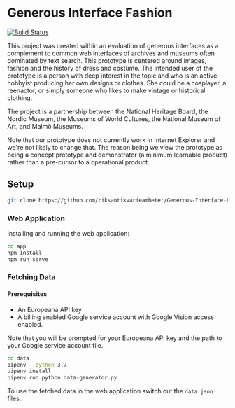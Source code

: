 # Generous Interface Fashion
[![Build Status](https://travis-ci.org/riksantikvarieambetet/Generous-Interface-Fashion.svg?branch=master)](https://travis-ci.org/riksantikvarieambetet/Generous-Interface-Fashion)

This project was created within an evaluation of generous interfaces as a complement to common web interfaces of archives and museums often dominated by text search. This prototype is centered around images, fashion and the history of dress and costume. The intended user of the prototype is a person with deep interest in the topic and who is an active hobbyist producing her own designs or clothes. She could be a cosplayer, a reenactor, or simply someone who likes to make vintage or historical clothing. 

The project is a partnership between the National Heritage Board, the Nordic Museum, the Museums of World Cultures, the National Museum of Art, and Malmö Museums.

Note that our prototype does not currently work in Internet Explorer and we're not likely to change that. The reason being we view the prototype as being a concept prototype and demonstrator (a minimum learnable product) rather than a pre-cursor to a operational product.

## Setup

```bash
git clone https://github.com/riksantikvarieambetet/Generous-Interface-Fashion.git
```

### Web Application

Installing and running the web application:

```bash
cd app
npm install
npm run serve
```

### Fetching Data

#### Prerequisites

 - An Europeana API key
 - A billing enabled Google service account with Google Vision access enabled.

Note that you will be prompted for your Europeana API key and the path to your Google service account file.

```bash
cd data
pipenv --python 3.7
pipenv install
pipenv run python data-generator.py
```

To use the fetched data in the web application switch out the `data.json` files.
